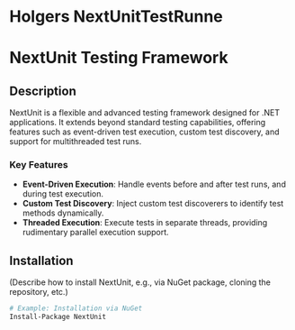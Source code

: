 # Holgers NextUnitTestRunne

# NextUnit Testing Framework

## Description

NextUnit is a flexible and advanced testing framework designed for .NET applications. It extends beyond standard testing capabilities, offering features such as event-driven test execution, custom test discovery, and support for multithreaded test runs.

### Key Features

- **Event-Driven Execution**: Handle events before and after test runs, and during test execution.
- **Custom Test Discovery**: Inject custom test discoverers to identify test methods dynamically.
- **Threaded Execution**: Execute tests in separate threads, providing rudimentary parallel execution support.

## Installation

(Describe how to install NextUnit, e.g., via NuGet package, cloning the repository, etc.)

```bash
# Example: Installation via NuGet
Install-Package NextUnit
